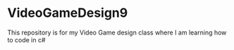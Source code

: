 # VideoGameDesign9
This repository is for my Video Game design class where I am learning how to code in c#
